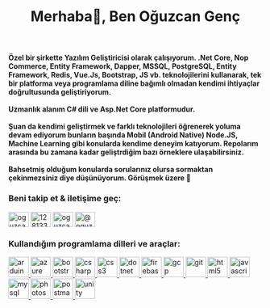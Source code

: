 <h1 align="center">Merhaba👋, Ben Oğuzcan Genç</h1> <br>

<h4> Özel bir şirkette Yazılım Geliştiricisi olarak çalışıyorum. .Net Core, Nop Commerce, Entity Framework, Dapper, MSSQL, PostgreSQL, Entity Framework, Redis, Vue.Js, Bootstrap, JS vb. teknolojilerini kullanarak, tek bir platforma veya programlama diline bağımlı olmadan kendimi ihtiyaçlar doğrultusunda geliştiriyorum.<br><br>
  Uzmanlık alanım C# dili ve Asp.Net Core platformudur. <br><br>  
  Şuan da kendimi geliştirmek ve farklı teknolojileri öğrenerek yoluma devam ediyorum bunların başında Mobil (Android Native) Node.JS, Machine Learning gibi konularda kendime deneyim katıyorum. Repolarım arasında bu zamana kadar geliştrdiğim bazı örneklere ulaşabilirsiniz. <br><br>
  Bahsetmiş olduğum konularda sorularınız olursa sormaktan çekinmezsiniz diye düşünüyorum. Görüşmek üzere 👋
</h4>



<h3 align="left">Beni takip et & iletişime geç:</h3>
<p align="left">
<a href="https://linkedin.com/in/oguzcan-genc" target="blank"><img align="center" src="https://cdn.jsdelivr.net/npm/simple-icons@3.0.1/icons/linkedin.svg" alt="oguzcan-genc" height="30" width="40" /></a>
<a href="https://stackoverflow.com/users/12813338" target="blank"><img align="center" src="https://cdn.jsdelivr.net/npm/simple-icons@3.0.1/icons/stackoverflow.svg" alt="12813338" height="30" width="40" /></a>
<a href="https://instagram.com/_oguzcangenc" target="blank"><img align="center" src="https://cdn.jsdelivr.net/npm/simple-icons@3.0.1/icons/instagram.svg" alt="oguzcan.genc" height="30" width="40" /></a>
<a href="https://medium.com/@oguzcangenc" target="blank"><img align="center" src="https://cdn.jsdelivr.net/npm/simple-icons@3.0.1/icons/medium.svg" alt="@oguzcangenc" height="30" width="40" /></a>
</p>

<h3 align="left">Kullandığım programlama dilleri ve araçlar:</h3>
<p align="left"> <a href="https://www.arduino.cc/" target="_blank"> <img src="https://cdn.worldvectorlogo.com/logos/arduino-1.svg" alt="arduino" width="40" height="40"/> </a> <a href="https://azure.microsoft.com/en-in/" target="_blank"> <img src="https://www.vectorlogo.zone/logos/microsoft_azure/microsoft_azure-icon.svg" alt="azure" width="40" height="40"/> </a> <a href="https://getbootstrap.com" target="_blank"> <img src="https://devicons.github.io/devicon/devicon.git/icons/bootstrap/bootstrap-plain.svg" alt="bootstrap" width="40" height="40"/> </a> <a href="https://www.w3schools.com/cs/" target="_blank"> <img src="https://devicons.github.io/devicon/devicon.git/icons/csharp/csharp-original.svg" alt="csharp" width="40" height="40"/> </a> <a href="https://www.w3schools.com/css/" target="_blank"> <img src="https://devicons.github.io/devicon/devicon.git/icons/css3/css3-original-wordmark.svg" alt="css3" width="40" height="40"/> </a> <a href="https://dotnet.microsoft.com/" target="_blank"> <img src="https://devicons.github.io/devicon/devicon.git/icons/dot-net/dot-net-original-wordmark.svg" alt="dotnet" width="40" height="40"/> </a> <a href="https://firebase.google.com/" target="_blank"> <img src="https://www.vectorlogo.zone/logos/firebase/firebase-icon.svg" alt="firebase" width="40" height="40"/> </a> <a href="https://cloud.google.com" target="_blank"> <img src="https://www.vectorlogo.zone/logos/google_cloud/google_cloud-icon.svg" alt="gcp" width="40" height="40"/> </a> <a href="https://git-scm.com/" target="_blank"> <img src="https://www.vectorlogo.zone/logos/git-scm/git-scm-icon.svg" alt="git" width="40" height="40"/> </a> <a href="https://www.w3.org/html/" target="_blank"> <img src="https://devicons.github.io/devicon/devicon.git/icons/html5/html5-original-wordmark.svg" alt="html5" width="40" height="40"/> </a> <a href="https://developer.mozilla.org/en-US/docs/Web/JavaScript" target="_blank"> <img src="https://devicons.github.io/devicon/devicon.git/icons/javascript/javascript-original.svg" alt="javascript" width="40" height="40"/> </a> <a href="https://www.mysql.com/" target="_blank"> <img src="https://devicons.github.io/devicon/devicon.git/icons/mysql/mysql-original-wordmark.svg" alt="mysql" width="40" height="40"/> </a> <a href="https://www.photoshop.com/en" target="_blank"> <img src="https://devicons.github.io/devicon/devicon.git/icons/photoshop/photoshop-plain.svg" alt="photoshop" width="40" height="40"/> </a> <a href="https://postman.com" target="_blank"> <img src="https://www.vectorlogo.zone/logos/getpostman/getpostman-icon.svg" alt="postman" width="40" height="40"/> </a> <a href="https://unity.com/" target="_blank"> <img src="https://www.vectorlogo.zone/logos/unity3d/unity3d-icon.svg" alt="unity" width="40" height="40"/> </a> </p>



